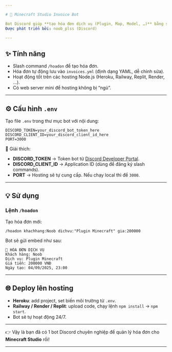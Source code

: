 ```yaml
---

# 📜 Minecraft Studio Invoice Bot

Bot Discord giúp **tạo hóa đơn dịch vụ (Plugin, Map, Model, …)** bằng slash command (/hoadon).
Được phát triển bởi: noob_plss (Discord)

---
```


## ✨ Tính năng

* Slash command `/hoadon` để tạo hóa đơn.
* Hóa đơn tự động lưu vào `invoices.yml` (định dạng YAML, dễ chỉnh sửa).
* Hoạt động tốt trên các hosting Node.js (Heroku, Railway, Replit, Render, …).
* Có web server mini để hosting không bị “ngủ”.

---

## ⚙️ Cấu hình `.env`

Tạo file `.env` trong thư mục bot với nội dung:

```env
DISCORD_TOKEN=your_discord_bot_token_here
DISCORD_CLIENT_ID=your_discord_client_id_here
PORT=3000
```

🔑 Giải thích:

* **DISCORD\_TOKEN** → Token bot từ [Discord Developer Portal](https://discord.com/developers/applications).
* **DISCORD\_CLIENT\_ID** → Application ID (dùng để đăng ký slash commands).
* **PORT** → Hosting sẽ tự cung cấp. Nếu chạy local thì để `3000`.

---

## 💡 Sử dụng

### Lệnh `/hoadon`

Tạo hóa đơn mới:

```
/hoadon khachhang:Noob dichvu:"Plugin Minecraft" gia:200000
```

Bot sẽ gửi embed như sau:

```
📜 HÓA ĐƠN DỊCH VỤ
Khách hàng: Noob
Dịch vụ: Plugin Minecraft
Giá tiền: 200000 VNĐ
Ngày tạo: 04/09/2025, 23:00
```

---

## 🌐 Deploy lên hosting

* **Heroku**: add project, set biến môi trường từ `.env`.
* **Railway / Render / Replit**: upload code, chạy lệnh `npm install` → `npm start`.
* Bot sẽ tự hoạt động 24/7.

---

👉 Vậy là bạn đã có 1 bot Discord chuyên nghiệp để quản lý hóa đơn cho **Minecraft Studio** rồi!

---
